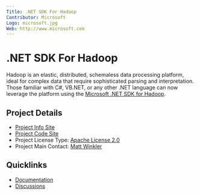 ```yaml
---
Title: .NET SDK For Hadoop
Contributor: Microsoft
Logo: microsoft.jpg
Web: http://www.microsoft.com
---
```

# .NET SDK For Hadoop

Hadoop is an elastic, distributed, schemaless data processing platform, ideal for complex data that require sophisticated parsing and interpretation. Those familiar with C#, VB.NET, or any other .NET language can now leverage the platform using the [Microsoft .NET SDK for Hadoop](https://hadoopsdk.codeplex.com/).

## Project Details
* [Project Info Site](https://hadoopsdk.codeplex.com/) 
* [Project Code Site](https://hadoopsdk.codeplex.com/SourceControl/latest)
* Project License Type: [Apache License 2.0](https://hadoopsdk.codeplex.com/license)
* Project Main Contact: [Matt Winkler](https://www.codeplex.com/site/users/view/mwinkle)

## Quicklinks

* [Documentation](https://hadoopsdk.codeplex.com/documentation) 
* [Discussions](https://hadoopsdk.codeplex.com/discussions)
